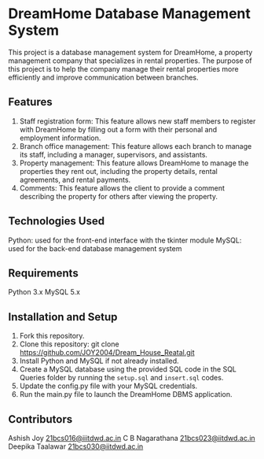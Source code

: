 # DreamHome Database Management System

This project is a database management system for DreamHome, a property management company that specializes in rental properties. The purpose of this project is to help the company manage their rental properties more efficiently and improve communication between branches.

## Features

1. Staff registration form: This feature allows new staff members to register with DreamHome by filling out a form with their personal and employment information.
2. Branch office management: This feature allows each branch to manage its staff, including a manager, supervisors, and assistants.
3. Property management: This feature allows DreamHome to manage the properties they rent out, including the property details, rental agreements, and rental payments.
4. Comments: This feature allows the client to provide a comment describing the property for others after viewing the property. 

## Technologies Used

Python: used for the front-end interface with the tkinter module
MySQL: used for the back-end database management system

## Requirements

Python 3.x
MySQL 5.x

## Installation and Setup

1. Fork this repository.
2. Clone this repository:  git clone https://github.com/JOY2004/Dream_House_Reatal.git
3. Install Python and MySQL if not already installed.
4. Create a MySQL database using the provided SQL code in the SQL Queries folder by running the ```setup.sql``` and ```insert.sql``` codes.
5. Update the config.py file with your MySQL credentials.
6. Run the main.py file to launch the DreamHome DBMS application.

## Contributors

Ashish Joy
21bcs016@iiitdwd.ac.in
C B Nagarathana 
21bcs023@iitdwd.ac.in
Deepika Taalawar 
21bcs030@iitdwd.ac.in
